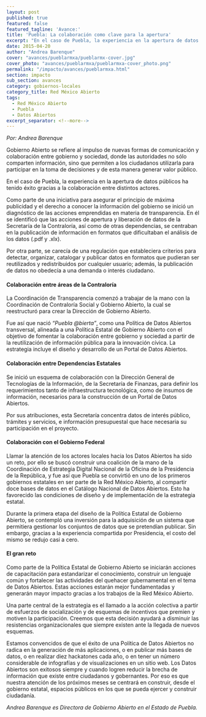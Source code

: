 ```yaml
---
layout: post
published: true
featured: false
featured_tagline: 'Avance:'
title: 'Puebla: La colaboración como clave para la apertura'
excerpt: "En el caso de Puebla, la experiencia en la apertura de datos públicos ha tenido éxito gracias a la colaboración entre distintos actores."
date: 2015-04-20
author: "Andrea Barenque"
cover: "avances/pueblarmxa/pueblarmx-cover.jpg"
cover_photo: "avances/pueblarmxa/pueblarmxa-cover_photo.png"
permalink: "/impacto/avances/pueblarmxa.html"
section: impacto
sub_section: avances
category: gobiernos-locales
category_title: Red México Abierto
tags:
  - Red México Abierto
  - Puebla
  - Datos Abiertos
excerpt_separator: <!--more-->
---
```


*Por: Andrea Barenque*

Gobierno Abierto se refiere al impulso de nuevas formas de comunicación y colaboración entre gobierno y sociedad, donde las autoridades no sólo comparten información, sino que permiten a los ciudadanos utilizarla para participar en la toma de decisiones y de esta manera generar valor público.

<!--more-->

En el caso de Puebla, la experiencia en la apertura de datos públicos ha tenido éxito gracias a la colaboración entre distintos actores.

Como parte de una iniciativa para asegurar el principio de máxima publicidad y el derecho a conocer la información del gobierno se inició un diagnóstico de las acciones emprendidas en materia de transparencia. En él se identificó que las acciones de apertura y liberación de datos de la Secretaría de la Contraloría, así como de otras dependencias, se centraban en la publicación de información en formatos que dificultaban el análisis de los datos (.pdf y .xlx).

Por otra parte, se carecía de una regulación que estableciera criterios para detectar, organizar, catalogar y publicar datos en formatos que pudieran ser reutilizados y redistribuidos por cualquier usuario; además, la publicación de datos no obedecía a una demanda o interés ciudadano.

#### Colaboración entre áreas de la Contraloría

La Coordinación de Transparencia comenzó a trabajar de la mano con la Coordinación de Contraloría Social y Gobierno Abierto, la cual se reestructuró para crear la Dirección de Gobierno Abierto.

Fue así que nació *“Puebla @bierta”*, como una Política de Datos Abiertos transversal, alineada a una Política Estatal de Gobierno Abierto con el objetivo de fomentar la colaboración entre gobierno y sociedad a partir de la reutilización de información pública para la innovación cívica. La estrategia incluye el diseño y desarrollo de un Portal de Datos Abiertos.

#### Colaboración entre Dependencias Estatales

Se inició un esquema de colaboración con la Dirección General de Tecnologías de la Información, de la Secretaría de Finanzas, para definir los requerimientos tanto de infraestructura tecnológica, como de insumos de información, necesarios para la construcción de un Portal de Datos Abiertos.

Por sus atribuciones, esta Secretaría concentra datos de interés público, trámites y servicios, e información presupuestal que hace necesaria su participación en el proyecto.

#### Colaboración con el Gobierno Federal

Llamar la atención de los actores locales hacia los Datos Abiertos ha sido un reto, por ello se buscó construir una coalición de la mano de la Coordinación de Estrategia Digital Nacional de la Oficina de la Presidencia de la República, y fue así que Puebla se convirtió en uno de los primeros gobiernos estatales en ser parte de la Red México Abierto, al compartir doce bases de datos en el Catálogo Nacional de Datos Abiertos. Esto ha favorecido las condiciones de diseño y de implementación de la estrategia estatal.

Durante la primera etapa del diseño de la Política Estatal de Gobierno Abierto, se contempló una inversión para la adquisición de un sistema que permitiera gestionar los conjuntos de datos que se pretendían publicar. Sin embargo, gracias a la experiencia compartida por Presidencia, el costo del mismo se redujo casi a cero.

#### El gran reto

Como parte de la Política Estatal de Gobierno Abierto se iniciarán acciones de capacitación para estandarizar el conocimiento, construir un lenguaje común y fortalecer las actividades del quehacer gubernamental en el tema de Datos Abiertos. Estas acciones estarán mejor fundamentadas y generarán mayor impacto gracias a los trabajos de la Red México Abierto.

Una parte central de la estrategia es el llamado a la acción colectiva a partir de esfuerzos de socialización y de esquemas de incentivos que premien y motiven la participación. Creemos que esta decisión ayudará a disminuir las resistencias organizacionales que siempre existen ante la llegada de nuevos esquemas.

Estamos convencidos de que el éxito de una Política de Datos Abiertos no radica en la generación de más aplicaciones, o en publicar más bases de datos, o en realizar diez hackatones cada año, o en tener un número considerable de infografías y de visualizaciones en un sitio web. Los Datos Abiertos son exitosos siempre y cuando logren reducir la brecha de información que existe entre ciudadanos y gobernantes. Por eso es que nuestra atención de los próximos meses se centrará en construir, desde el gobierno estatal, espacios públicos en los que se pueda ejercer y construir ciudadanía.

*Andrea Barenque es Directora de Gobierno Abierto en el Estado de Puebla.*
